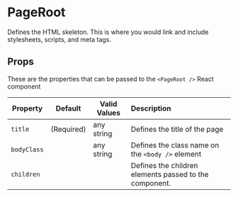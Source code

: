 # PageRoot

Defines the HTML skeleton. This is where you would link and include stylesheets, scripts, and meta tags.

## Props

These are the properties that can be passed to the `<PageRoot />` React component

Property | Default | Valid Values | Description
--- | --- | --- |:---
`title`  | (Required) | any string | Defines the title of the page
`bodyClass` | &nbsp; | any string | Defines the class name on the `<body />` element
`children` | &nbsp; |  &nbsp; | Defines the children elements passed to the component.
